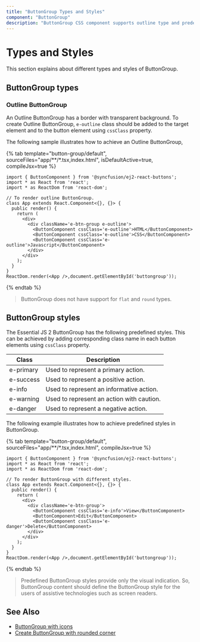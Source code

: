 ```yaml
---
title: "ButtonGroup Types and Styles"
component: "ButtonGroup"
description: "ButtonGroup CSS component supports outline type and predefined styles."
---
```


# Types and Styles

This section explains about different types and styles of ButtonGroup.

## ButtonGroup types

### Outline ButtonGroup

An Outline ButtonGroup has a border with transparent background. To create Outline ButtonGroup, `e-outline` class should
be added to the target element and to the button element using `cssClass` property.

The following sample illustrates how to achieve an Outline ButtonGroup,

{% tab template="button-group/default", sourceFiles="app/**/*.tsx,index.html", isDefaultActive=true, compileJsx=true %}

```tsx
import { ButtonComponent } from '@syncfusion/ej2-react-buttons';
import * as React from 'react';
import * as ReactDom from 'react-dom';

// To render outline ButtonGroup.
class App extends React.Component<{}, {}> {
  public render() {
    return (
      <div>
        <div className='e-btn-group e-outline'>
          <ButtonComponent cssClass='e-outline'>HTML</ButtonComponent>
          <ButtonComponent cssClass='e-outline'>CSS</ButtonComponent>
          <ButtonComponent cssClass='e-outline'>Javascript</ButtonComponent>
        </div>
      </div>
    );
  }
}
ReactDom.render(<App />,document.getElementById('buttongroup'));

```

{% endtab %}

> ButtonGroup does not have support for `flat` and `round` types.

## ButtonGroup styles

The Essential JS 2 ButtonGroup has the following predefined styles. This can be achieved by adding corresponding class name in each
button elements using `cssClass` property.

| Class | Description |
| -------- | -------- |
| e-primary | Used to represent a primary action. |
| e-success | Used to represent a positive action. |
| e-info |  Used to represent an informative action. |
| e-warning | Used to represent an action with caution. |
| e-danger | Used to represent a negative action. |

The following example illustrates how to achieve predefined styles in ButtonGroup.

{% tab template="button-group/default", sourceFiles="app/**/*.tsx,index.html", compileJsx=true %}

```tsx
import { ButtonComponent } from '@syncfusion/ej2-react-buttons';
import * as React from 'react';
import * as ReactDom from 'react-dom';

// To render ButtonGroup with different styles.
class App extends React.Component<{}, {}> {
  public render() {
    return (
      <div>
        <div className='e-btn-group'>
          <ButtonComponent cssClass='e-info'>View</ButtonComponent>
          <ButtonComponent>Edit</ButtonComponent>
          <ButtonComponent cssClass='e-danger'>Delete</ButtonComponent>
        </div>
      </div>
    );
  }
}
ReactDom.render(<App />,document.getElementById('buttongroup'));

```

{% endtab %}

> Predefined ButtonGroup styles provide only the visual indication. So,
ButtonGroup content should define the ButtonGroup style for the users of assistive technologies such as screen readers.

## See Also

* [ButtonGroup with icons](./how-to/create-buttongroup-with-icons)
* [Create ButtonGroup with rounded corner](./how-to/create-buttongroup-with-rounded-corner)